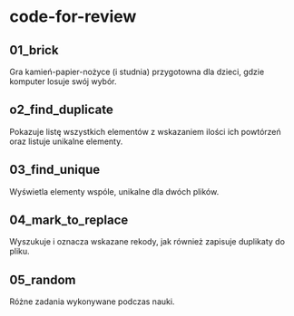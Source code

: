 # code-for-review

## 01_brick
Gra kamień-papier-nożyce (i studnia) przygotowna dla dzieci, gdzie komputer losuje swój wybór.

## o2_find_duplicate
Pokazuje listę wszystkich elementów z wskazaniem ilości ich powtórzeń oraz listuje unikalne elementy.

## 03_find_unique
Wyświetla elementy wspóle, unikalne dla dwóch plików.

## 04_mark_to_replace
Wyszukuje i oznacza wskazane rekody, jak również zapisuje duplikaty do pliku.

## 05_random
Różne zadania wykonywane podczas nauki.